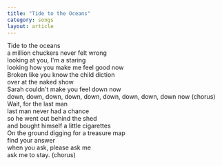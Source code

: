 ```yaml
---
title: "Tide to the Oceans"
category: songs
layout: article
---
```


Tide to the oceans  
a million chuckers never felt wrong  
looking at you, I'm a staring  
looking how you make me feel good now  
Broken like you know the child diction  
over at the naked show  
Sarah couldn't make you feel down now  
down, down, down, down, down, down, down, down, down now (chorus) Wait, for the last man  
last man never had a chance  
so he went out behind the shed  
and bought himself a little cigarettes  
On the ground digging for a treasure map  
find your answer  
when you ask, please ask me  
ask me to stay. (chorus)

